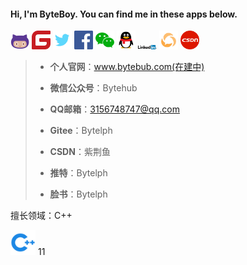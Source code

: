 #### Hi, I'm ByteBoy. You can find me in these apps below.

<img src="images\github.png" width="30"/> <img src="images\gitee.png" width="30" />    <img src=".\images\推特 twitter.png" width="30" />  <img src=".\images\facebook.png" width="30" />  <img src=".\images\WeChat-logo.png" width="30" />  <img src=".\images\QQ.png" width="30" />  <img src="images\Linked In.png" width="30" />  <img src="images\微信公众号.png" width="30" />  <img src="images\CSDN.png" width="30" />  



> - **个人官网**：www.bytebub.com(在建中)
>
> - **微信公众号**：Bytehub
> - **QQ邮箱**：3156748747@qq.com
> - **Gitee**：Bytelph
> - **CSDN**：紫荆鱼
> - **推特**：Bytelph
> - **脸书**：Bytelph
>



擅长领域：C++

<img src="images\cpp.png" width="40" /> 11 

